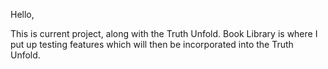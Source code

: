 Hello,

This is current project, along with the Truth Unfold. Book Library is where I put up testing features which will then be incorporated into the Truth Unfold.

